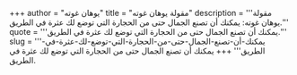 +++
author = "يوهان غوته"
title = "مقولة يوهان غوته"
description = '''مقولة يوهان غوته: يمكنك أن تصنع الجمال حتى من الحجارة التي توضع لك عثرة في الطريق.'''
quote = '''يمكنك أن تصنع الجمال حتى من الحجارة التي توضع لك عثرة في الطريق.'''
slug = '''يمكنك-أن-تصنع-الجمال-حتى-من-الحجارة-التي-توضع-لك-عثرة-في-الطريق'''
+++
يمكنك أن تصنع الجمال حتى من الحجارة التي توضع لك عثرة في الطريق.
